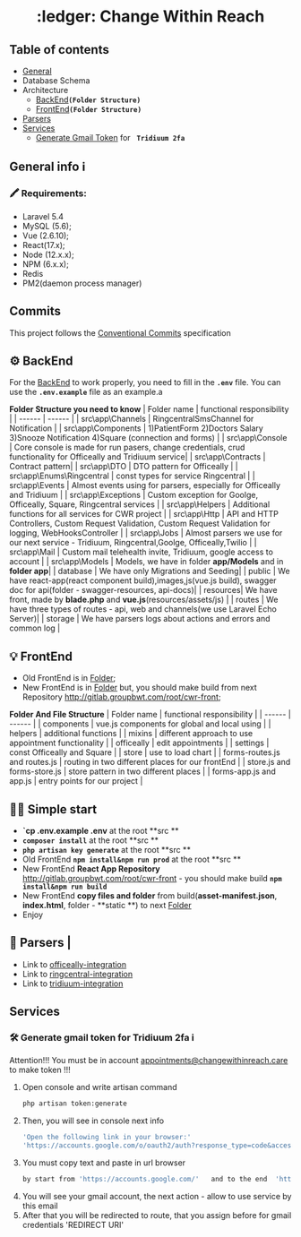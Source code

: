 <h1 align="center">
 :ledger:  Change Within Reach
</h1>

## Table of contents

- [General](#general1)
- Database Schema
- Architecture
  - [BackEnd](#backEnd)**`(Folder Structure)`**
  - [FrontEnd](#frontEnd)**`(Folder Structure)`**
- [Parsers](#parsers)
- [Services](#general2)
  - [Generate Gmail Token](#generateGmailToken) for **` Tridiuum 2fa`**
  
## General info ℹ️ <a name="general1"></a>
### 🖍 Requirements:

- Laravel 5.4
- MySQL (5.6);
- Vue (2.6.10);
- React(17.x);
- Node (12.x.x);
- NPM (6.x.x);
- Redis
- PM2(daemon process manager)

## Commits

This project follows the [Conventional Commits](https://www.conventionalcommits.org/) specification

## ⚙️ BackEnd <a name="backEnd"></a>

For the [BackEnd](./src) to work properly, you need to fill in the **`.env`** file. You can use the **`.env.example`** file as an example.a

**Folder Structure you need to know**
| Folder name | functional responsibility |
| ------ | ------ |
| src\app\Channels | RingcentralSmsChannel for Notification  |
| src\app\Components | 1)PatientForm 2)Doctors Salary 3)Snooze Notification 4)Square (connection and forms) |
| src\app\Console | Core console is made for run pasers, change credentials, crud functionality for Officeally and Tridiuum service|
| src\app\Contracts | Contract pattern|
| src\app\DTO | DTO pattern for Officeally |
| src\app\Enums\Ringcentral | const types for service Ringcentral  |
| src\app\Events | Almost events using for parsers, especially for Officeally and Tridiuum |
| src\app\Exceptions | Custom exception for Goolge, Officeally, Square, Ringcentral  services |
| src\app\Helpers | Additional functions for all services for CWR project |
| src\app\Http | API and HTTP Controllers, Custom Request Validation, Custom Request Validation for logging, WebHooksController |
| src\app\Jobs | Almost parsers we use for our next service - Tridiuum, Ringcentral,Goolge, Officeally,Twilio |
| src\app\Mail | Custom mail telehealth invite, Tridiuum, google access to account |
| src\app\Models | Models, we have in folder **app/Models** and in **folder app**|
| database | We have only Migrations and Seeding|
| public | We have react-app(react component build),images,js(vue.js build), swagger doc for api(folder - swagger-resources, api-docs)|
| resources| We have front, made by **blade.php** and **vue.js**(resources/assets/js) |
| routes | We have three types of routes - api, web and channels(we use Laravel Echo Server)|
| storage | We have parsers logs about actions and errors and common log |

## 💡 FrontEnd <a name="frontEnd"></a>

- Old FrontEnd is in [Folder](./src/resources/assets/js);
- New FrontEnd is in [Folder](./src/public/react-app) but, you should make build 
  from next Repository http://gitlab.groupbwt.com/root/cwr-front;

**Folder And File Structure**
| Folder name | functional responsibility |
| ------ | ------ |
| components | vue.js components for global and local using |
| helpers | additional functions |
| mixins | different approach to use appointment functionality |
| officeally | edit appointments |
| settings | const Officeally and Square |
| store | use to load chart |
| forms-routes.js and routes.js | routing in two different places for our frontEnd |
| store.js and forms-store.js  | store pattern in two different places |
| forms-app.js and app.js | entry points for our project |

## 🏃‍♂️ Simple start

- **`cp .env.example .env** at the root **src ** 
- **`composer install`** at the root **src ** 
- **`php artisan key generate`** at the root **src ** 
- Old FrontEnd  **`npm install&npm run prod`** at the root **src ** 
- New FrontEnd **React App Repository** http://gitlab.groupbwt.com/root/cwr-front - you should make build **`npm install&npm run build`** 
- New FrontEnd **copy files and folder** from build(**asset-manifest.json**, **index.html**, folder - **static **) to next [Folder](./src/public/react-app)
- Enjoy

## :movie_camera: Parsers <a name="parsers"></a> |  
-  Link to [officeally-integration](./doc/officeally-integration.md) 
-  Link to [ringcentral-integration](./doc/ringcentral-integration.md) 
-  Link to [tridiuum-integration](./doc/tridiuum-integration.md) 


## Services <a name="general2"></a>

###  🛠 Generate gmail token <a name="generateGmailToken"></a> for Tridiuum 2fa ℹ️ 

Attention!!! You must be in account appointments@changewithinreach.care to make token !!!

1. Open console and write artisan command
   ```sh
   php artisan token:generate
   ```
2. Then, you will see in console next info
   ```sh
   'Open the following link in your browser:'
   'https://accounts.google.com/o/oauth2/auth?response_type=code&access_type=online'
   ```
3. You must copy text and paste in url browser
   ```sh
   by start from 'https://accounts.google.com/'   and to the end  'https://accounts.google.com/'
   ```
4. You will see your gmail account, the next action  - allow to use service by this email
5. After that you will be redirected to route, that you assign before for gmail credentials 'REDIRECT URI'


